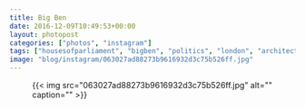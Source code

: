 ```yaml
---
title: Big Ben
date: 2016-12-09T10:49:53+00:00
layout: photopost
categories: ["photos", "instagram"]
tags: ["housesofparliament", "bigben", "politics", "london", "architecture"]
image: "blog/instagram/063027ad88273b9616932d3c75b526ff.jpg"
---
```


<figure class="photo photo--square">
  {{< img src="063027ad88273b9616932d3c75b526ff.jpg" alt="" caption="" >}}

</figure>


